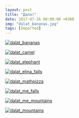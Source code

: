 ```yaml
---
layout: post
title: "Далат"
date: 2017-07-26 00:00:00 +0300
img: "dalat_bananas.jpg"
tags: [Imported]
---
```


[![dalat_bananas](/blog/assets/dalat_bananas.jpg)](/blog/assets/dalat_bananas.jpg)

[![dalat_camel](/blog/assets/dalat_camel.jpg)](/blog/assets/dalat_camel.jpg) 

[![dalat_elephant](/blog/assets/dalat_elephant.jpg)](/blog/assets/dalat_elephant.jpg) 

[![dalat_elina_falls](/blog/assets/dalat_elina_falls.jpg)](/blog/assets/dalat_elina_falls.jpg) 

[![dalat_mathpizza](/blog/assets/dalat_mathpizza.jpg)](/blog/assets/dalat_mathpizza.jpg)

[![dalat_me_falls](/blog/assets/dalat_me_falls.jpg)](/blog/assets/dalat_me_falls.jpg)

[![dalat_me_mountains](/blog/assets/dalat_me_mountains.jpg)](/blog/assets/dalat_me_mountains.jpg) 

[![dalat_mountains](/blog/assets/dalat_mountains.jpg)](/blog/assets/dalat_mountains.jpg)